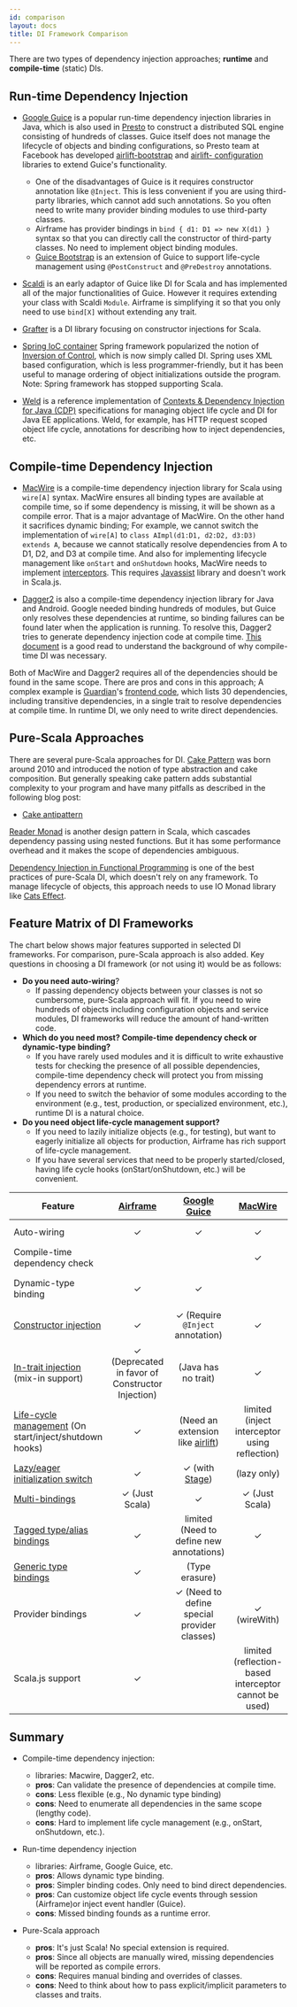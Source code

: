 ```yaml
---
id: comparison
layout: docs
title: DI Framework Comparison
---
```


There are two types of dependency injection approaches; **runtime** and **compile-time** (static) DIs.

## Run-time Dependency Injection

- [Google Guice](https://github.com/google/guice) is a popular run-time dependency injection libraries in Java, which is also used in [Presto](https://github.com/prestodb/presto) to construct a distributed SQL engine consisting of hundreds of classes. Guice itself does not manage the lifecycle of objects and binding configurations, so Presto team at Facebook has developed [airlift-bootstrap](https://github.com/airlift/airlift/tree/main/bootstrap/src/main/java/io/airlift/bootstrap) and [airlift- configuration](https://github.com/airlift/airlift/tree/main/configuration/src/main/java/io/airlift/configuration) libraries to extend Guice's functionality.
   - One of the disadvantages of Guice is it requires constructor annotation like `@Inject`. This is less convenient if you are using third-party libraries, which cannot add such annotations. So you often need to write many provider binding modules to use third-party classes.
   - Airframe has provider bindings in `bind { d1: D1 => new X(d1) }` syntax so that you can directly call the constructor of third-party classes. No need to implement object binding modules.
    - [Guice Bootstrap](https://github.com/embulk/guice-bootstrap) is an extension of Guice to support life-cycle management using `@PostConstruct` and `@PreDestroy` annotations.

- [Scaldi](https://github.com/scaldi/scaldi) is an early adaptor of Guice like DI for Scala and has implemented all of the major functionalities of Guice. However it requires extending your class with Scaldi `Module`. Airframe is simplifying it so that you only need to use `bind[X]` without extending any trait.

- [Grafter](https://github.com/zalando/grafter) is a DI library focusing on constructor injections for Scala.

- [Spring IoC container](https://docs.spring.io/spring/docs/current/spring-framework-reference/html/beans.html) Spring framework popularized the notion of [Inversion of Control](https://martinfowler.com/articles/injection.html), which is now simply called DI. Spring uses XML based configuration, which is less programmer-friendly, but it has been useful to manage ordering of object initializations outside the program. Note: Spring framework has stopped supporting Scala.

- [Weld](http://weld.cdi-spec.org/) is a reference implementation of [Contexts & Dependency Injection for Java (CDP)](http://cdi-spec.org/) specifications for managing object life cycle and DI for Java EE applications. Weld, for example, has HTTP request scoped object life cycle, annotations for describing how to inject dependencies, etc.

## Compile-time Dependency Injection

- [MacWire](https://github.com/adamw/macwire) is a compile-time dependency injection library for Scala using `wire[A]` syntax.
MacWire ensures all binding types are available at compile time, so if some dependency is missing, it will be shown as a compile error. That is a major advantage of MacWire. On the other hand it sacrifices dynamic binding; For example, we cannot switch the implementation of `wire[A]` to `class AImpl(d1:D1, d2:D2, d3:D3) extends A`, because we cannot statically resolve dependencies from A to D1, D2, and D3 at compile time. And also for implementing lifecycle management like `onStart` and `onShutdown` hooks, MacWire needs to implement [interceptors](https://github.com/adamw/macwire#interceptors). This requires [Javassist](http://jboss-javassist.github.io/javassist/) library and doesn't work in Scala.js.

- [Dagger2](https://github.com/google/dagger) is also a compile-time dependency injection library for Java and Android. Google needed binding hundreds of modules, but Guice only resolves these dependencies at runtime, so binding failures can be found later when the application is running. To resolve this, Dagger2 tries to generate dependency injection code at compile time. [This document](https://google.github.io/dagger/users-guide) is a good read to understand the background of why compile-time DI was necessary.

Both of MacWire and Dagger2 requires all of the dependencies should be found in the same scope. There are pros and cons in this approach; A complex example is [Guardian](https://github.com/guardian/frontend)'s [frontend code](https://github.com/guardian/frontend/blob/06b94f88593e68682fb2a03c6d878947f8472d44/admin/app/controllers/AdminControllers.scala), which lists 30 dependencies, including transitive dependencies, in a single trait to resolve dependencies at compile time. In runtime DI, we only need to write direct dependencies.

## Pure-Scala Approaches

There are several pure-Scala approaches for DI. [Cake Pattern](https://www.cakesolutions.net/teamblogs/2011/12/19/cake-pattern-in-depth) was born around 2010 and introduced the notion of type abstraction and cake composition. But generally speaking cake pattern adds substantial complexity to your program and have many pitfalls as described in the following blog post:
- [Cake antipattern](https://kubuszok.com/2018/cake-antipattern/)

[Reader Monad](https://medium.com/@AyacheKhettar/using-cat-data-reader-monad-d70269fc451f) is another design pattern in Scala, which cascades dependency passing using nested functions. But it has some performance overhead and it makes the scope of
dependencies ambiguous.

[Dependency Injection in Functional Programming](https://gist.github.com/gvolpe/1454db0ed9476ed0189dcc016fd758aa) is one of the best practices of pure-Scala DI, which doesn't rely on any framework. To manage lifecycle of objects, this approach needs to use IO Monad library like [Cats Effect](https://typelevel.org/cats-effect/).

## Feature Matrix of DI Frameworks

The chart below shows major features supported in selected DI frameworks. For comparison, pure-Scala approach is also added. Key questions in choosing a DI framework (or not using it) would be as follows:

- __Do you need auto-wiring__?
  - If passing dependency objects between your classes is not so cumbersome, pure-Scala approach will fit. If you need to wire hundreds of objects including configuration objects and service modules, DI frameworks will reduce the amount of hand-written code.
- __Which do you need most? Compile-time dependency check or dynamic-type binding?__
  - If you have rarely used modules and it is difficult to write exhaustive tests for checking the presence of all possible dependencies, compile-time dependency check will protect you from missing dependency errors at runtime.
  - If you need to switch the behavior of some modules according to the environment (e.g., test, production, or specialized environment, etc.), runtime DI is a natural choice.
- __Do you need object life-cycle management support?__
  - If you need to lazily initialize objects (e.g., for testing), but want to eagerly initialize all objects for production, Airframe has rich support of life-cycle management.
  - If you have several services that need to be properly started/closed, having life cycle hooks (onStart/onShutdown, etc.) will be convenient.

| Feature    | [Airframe](https://github.com/wvlet/airframe) | [Google Guice](https://github.com/google/guice)| [MacWire](https://github.com/adamw/macwire) |  [Pure Scala](https://gist.github.com/gvolpe/1454db0ed9476ed0189dcc016fd758aa)   |
|-----------------------|:---------:|:--------------------------------:|:-------:|:----------------:|
| Auto-wiring           |   ✓     |    ✓   |    ✓   |   (Manual wiring) |
| Compile-time dependency check    |    |   |  ✓  |  ✓  |
| Dynamic-type binding  |   ✓    | ✓   |     |  ✓ (using [implicit parameters](https://gist.github.com/gvolpe/1454db0ed9476ed0189dcc016fd758aa#the-fp-way-2))    |
| [Constructor injection](airframe-di.md) |   ✓    | ✓ (Require `@Inject` annotation)  | ✓     | ✓ (manual argument passing)  |
| [In-trait injection](airframe-di.md) (mix-in support)  |   ✓ (Deprecated in favor of Constructor Injection)    |    (Java has no trait)    | ✓       | ✓ (manual override)  |
| [Life-cycle management](airframe-di.md#life-cycle) (On start/inject/shutdown hooks) |   ✓    | (Need an extension like [airlift](https://github.com/airlift/airlift/tree/main/bootstrap/src/main/java/io/airlift/bootstrap)) | limited (inject interceptor using reflection)| (Need to use IO Monad library like [Cats Effect](https://typelevel.org/cats-effect/)) |
| [Lazy/eager initialization switch](airframe-di.md#life-cycle)  |  ✓     |  ✓ (with [Stage](https://github.com/google/guice/wiki/Bootstrap))    |  (lazy only) |  (lazy only)  |
| [Multi-bindings](airframe-di.md#multi-binding) |✓ (Just Scala) | ✓ |✓ (Just Scala) |✓ (Just Scala)
| [Tagged type/alias bindings](airframe-di.md#advanced-binding-types)   |✓ | limited (Need to define new annotations) |✓|✓ (manual binding) |
| [Generic type bindings](http://wvlet.org/airframe/docs/bindings.html#generic-type-binding) | ✓ |  (Type erasure) |  | ✓ (manual binding) |
| Provider bindings | ✓ | ✓ (Need to define special provider classes) | ✓ (wireWith) | limited (Need to use `implicits`) |
| Scala.js support | ✓ |    | limited (reflection-based interceptor cannot be used) | ✓ |


## Summary

- Compile-time dependency injection:
  - libraries: Macwire, Dagger2, etc.
  - **pros**: Can validate the presence of dependencies at compile time.
  - **cons**: Less flexible (e.g., No dynamic type binding)
  - **cons**: Need to enumerate all dependencies in the same scope (lengthy code).
  - **cons**: Hard to implement life cycle management (e.g., onStart, onShutdown, etc.).

- Run-time dependency injection
  - libraries: Airframe, Google Guice, etc.
  - **pros**: Allows dynamic type binding.
  - **pros**: Simpler binding codes. Only need to bind direct dependencies.
  - **pros**: Can customize object life cycle events through session (Airframe)or inject event handler (Guice).
  - **cons**: Missed binding founds as a runtime error.

- Pure-Scala approach
  - **pros**: It's just Scala! No special extension is required.
  - **pros**: Since all objects are manually wired, missing dependencies will be reported as compile errors.
  - **cons**: Requires manual binding and overrides of classes.
  - **cons**: Need to think about how to pass explicit/implicit parameters to classes and traits.

